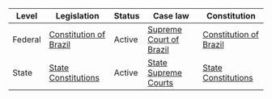| Level | Legislation | Status | Case law | Constitution |
|---|---|---|---|---|
| Federal | [Constitution of Brazil](https://www.planalto.gov.br/ccivil_03/constituicao/constituicao.htm) | Active | [Supreme Court of Brazil](https://www.stj.jus.br/portal/cms/verTexto.asp?servico=jurisprudencia/pesquisa) | [Constitution of Brazil](https://www.planalto.gov.br/ccivil_03/constituicao/constituicao.htm) |
| State | [State Constitutions](https://www.portalcnj.jus.br/busca-atos-normativos/pesquisar?tipoNorma=constituicao) | Active | [State Supreme Courts](https://www.stj.jus.br/portal/cms/verTexto.asp?servico=jurisprudencia/pesquisa) | [State Constitutions](https://www.portalcnj.jus.br/busca-atos-normativos/pesquisar?tipoNorma=constituicao) |